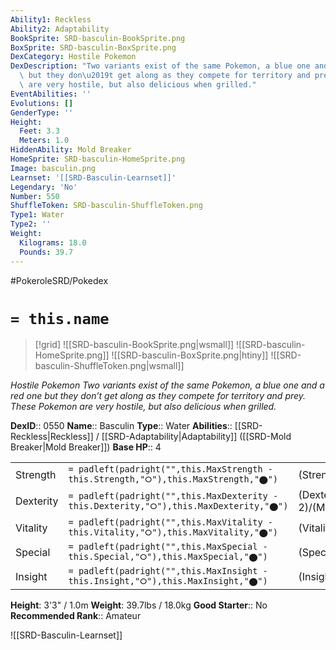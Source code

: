 ```yaml
---
Ability1: Reckless
Ability2: Adaptability
BookSprite: SRD-basculin-BookSprite.png
BoxSprite: SRD-basculin-BoxSprite.png
DexCategory: Hostile Pokemon
DexDescription: "Two variants exist of the same Pokemon, a blue one and a red one\
  \ but they don\u2019t get along as they compete for territory and prey. These Pokemon\
  \ are very hostile, but also delicious when grilled."
EventAbilities: ''
Evolutions: []
GenderType: ''
Height:
  Feet: 3.3
  Meters: 1.0
HiddenAbility: Mold Breaker
HomeSprite: SRD-basculin-HomeSprite.png
Image: basculin.png
Learnset: '[[SRD-Basculin-Learnset]]'
Legendary: 'No'
Number: 550
ShuffleToken: SRD-basculin-ShuffleToken.png
Type1: Water
Type2: ''
Weight:
  Kilograms: 18.0
  Pounds: 39.7
---
```


#PokeroleSRD/Pokedex

# `= this.name`

> [!grid]
> ![[SRD-basculin-BookSprite.png|wsmall]]
> ![[SRD-basculin-HomeSprite.png]]
> ![[SRD-basculin-BoxSprite.png|htiny]]
> ![[SRD-basculin-ShuffleToken.png|wsmall]]


*Hostile Pokemon*
*Two variants exist of the same Pokemon, a blue one and a red one but they don’t get along as they compete for territory and prey. These Pokemon are very hostile, but also delicious when grilled.*

**DexID**:: 0550
**Name**:: Basculin
**Type**:: Water
**Abilities**:: [[SRD-Reckless|Reckless]] / [[SRD-Adaptability|Adaptability]] ([[SRD-Mold Breaker|Mold Breaker]])
**Base HP**:: 4

|           |                                                                                        |                                          |
| --------- | -------------------------------------------------------------------------------------- | ---------------------------------------- |
| Strength  | `= padleft(padright("",this.MaxStrength - this.Strength,"⭘"),this.MaxStrength,"⬤")`    | (Strength::2)/(MaxStrength::5)   |
| Dexterity | `= padleft(padright("",this.MaxDexterity - this.Dexterity,"⭘"),this.MaxDexterity,"⬤")` | (Dexterity:: 2)/(MaxDexterity::5) |
| Vitality  | `= padleft(padright("",this.MaxVitality - this.Vitality,"⭘"),this.MaxVitality,"⬤")`    | (Vitality::2)/(MaxVitality::4)   |
| Special   | `= padleft(padright("",this.MaxSpecial - this.Special,"⭘"),this.MaxSpecial,"⬤")`       | (Special::2)/(MaxSpecial::5)     |
| Insight   | `= padleft(padright("",this.MaxInsight - this.Insight,"⭘"),this.MaxInsight,"⬤")`       | (Insight::2)/(MaxInsight::4)     |

**Height**: 3'3" / 1.0m
**Weight**: 39.7lbs / 18.0kg
**Good Starter**:: No
**Recommended Rank**:: Amateur

![[SRD-Basculin-Learnset]]